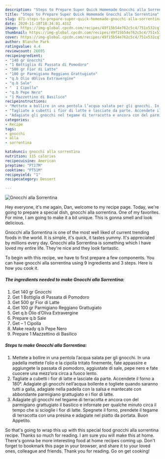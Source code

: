 ```yaml
---
description: "Steps to Prepare Super Quick Homemade Gnocchi alla Sorrentina"
title: "Steps to Prepare Super Quick Homemade Gnocchi alla Sorrentina"
slug: 871-steps-to-prepare-super-quick-homemade-gnocchi-alla-sorrentina
date: 2020-11-10T18:34:01.431Z
image: https://img-global.cpcdn.com/recipes/49f15b54e762c5c4/751x532cq70/gnocchi-alla-sorrentina-recipe-main-photo.jpg
thumbnail: https://img-global.cpcdn.com/recipes/49f15b54e762c5c4/751x532cq70/gnocchi-alla-sorrentina-recipe-main-photo.jpg
cover: https://img-global.cpcdn.com/recipes/49f15b54e762c5c4/751x532cq70/gnocchi-alla-sorrentina-recipe-main-photo.jpg
author: Blanche Park
ratingvalue: 4.4
reviewcount: 26695
recipeingredient:
- "140 gr Gnocchi"
- "1 Bottiglia di Passata di Pomodoro"
- "500 gr Fior di Latte"
- "100 gr Parmigiano Reggiano Grattugiato"
- "q.b Olio dOliva Extravergine"
- "q.b Sale"
- "  1 Cipolla"
- "q.b Pepe Nero"
- "1 Mazzettino di Basilico"
recipeinstructions:
- "Mettete a bollire in una pentola l’acqua salata per gli gnocchi. In una padella mettete l’olio e la cipolla tritato finemente, fate appassire e aggiungete la passata di pomodoro, aggiustate di sale, pepe nero e fate cuocere una mezz’ora circa a fuoco lento."
- "Tagliate a cubetti i fior di latte e lasciate da parte. Accendete il forno a 180°. Adagiate gli gnocchi nell’acqua bollente e togliete quando saranno tutti a galla, adagiate nella padella con la salsa e mantecate con abbondante parmigiano grattugiato e i fior di latte."
- "Adagiate gli gnocchi nel tegame di terracotta e ancora con del parmigiano grattugiato il basilico e infornate per qualche minuto circa il tempo che si scioglie i fior di latte. Spegnete il forno, prendete il tegame di terracotta con una presina e adagiate nel piatto da portata. Buon Appetito."
categories:
- Recipe
tags:
- gnocchi
- alla
- sorrentina

katakunci: gnocchi alla sorrentina 
nutrition: 115 calories
recipecuisine: American
preptime: "PT17M"
cooktime: "PT51M"
recipeyield: "1"
recipecategory: Dessert

---
```



![Gnocchi alla Sorrentina](https://img-global.cpcdn.com/recipes/49f15b54e762c5c4/751x532cq70/gnocchi-alla-sorrentina-recipe-main-photo.jpg)

Hey everyone, it's me again, Dan, welcome to my recipe page. Today, we're going to prepare a special dish, gnocchi alla sorrentina. One of my favorites. For mine, I am going to make it a bit unique. This is gonna smell and look delicious.



Gnocchi alla Sorrentina is one of the most well liked of current trending foods in the world. It is simple, it's quick, it tastes yummy. It's appreciated by millions every day. Gnocchi alla Sorrentina is something which I have loved my entire life. They're nice and they look fantastic.


To begin with this recipe, we have to first prepare a few components. You can have gnocchi alla sorrentina using 9 ingredients and 3 steps. Here is how you cook it.

<!--inarticleads1-->

##### The ingredients needed to make Gnocchi alla Sorrentina:

1. Get 140 gr Gnocchi
1. Get 1 Bottiglia di Passata di Pomodoro
1. Get 500 gr Fior di Latte
1. Get 100 gr Parmigiano Reggiano Grattugiato
1. Get q.b Olio d’Oliva Extravergine
1. Prepare q.b Sale
1. Get  – 1 Cipolla
1. Make ready q.b Pepe Nero
1. Prepare 1 Mazzettino di Basilico




<!--inarticleads2-->

##### Steps to make Gnocchi alla Sorrentina:

1. Mettete a bollire in una pentola l’acqua salata per gli gnocchi. In una padella mettete l’olio e la cipolla tritato finemente, fate appassire e aggiungete la passata di pomodoro, aggiustate di sale, pepe nero e fate cuocere una mezz’ora circa a fuoco lento.
1. Tagliate a cubetti i fior di latte e lasciate da parte. Accendete il forno a 180°. Adagiate gli gnocchi nell’acqua bollente e togliete quando saranno tutti a galla, adagiate nella padella con la salsa e mantecate con abbondante parmigiano grattugiato e i fior di latte.
1. Adagiate gli gnocchi nel tegame di terracotta e ancora con del parmigiano grattugiato il basilico e infornate per qualche minuto circa il tempo che si scioglie i fior di latte. Spegnete il forno, prendete il tegame di terracotta con una presina e adagiate nel piatto da portata. Buon Appetito.




So that's going to wrap this up with this special food gnocchi alla sorrentina recipe. Thanks so much for reading. I am sure you will make this at home. There's gonna be more interesting food at home recipes coming up. Don't forget to bookmark this page in your browser, and share it to your loved ones, colleague and friends. Thank you for reading. Go on get cooking!
